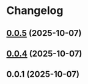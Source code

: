 # Changelog

## [0.0.5](https://github.com/EthanShoeDev/fressh/compare/@fressh/react-native-xtermjs-webview-v0.0.4...${npm.name}-v0.0.5) (2025-10-07)

## [0.0.4](https://github.com/EthanShoeDev/fressh/compare/@fressh/react-native-xtermjs-webview-v0.0.1...${npm.name}-v0.0.4) (2025-10-07)

## 0.0.1 (2025-10-07)
